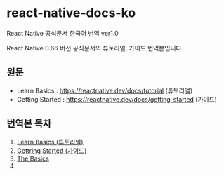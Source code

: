 # react-native-docs-ko
React Native 공식문서 한국어 번역 ver1.0

React Native 0.66 버전 공식문서의 튜토리얼, 가이드 번역본입니다. 


## 원문
- Learn Basics : https://reactnative.dev/docs/tutorial (튜토리얼)
- Getting Started : https://reactnative.dev/docs/getting-started (가이드)  



## 번역본 목차

1. [Learn Basics (튜토리얼)](https://github.com/dev-seomoon/react-native-docs-ko/blob/main/learn-basics.md)
2. [Gettring Started (가이드)](https://github.com/dev-seomoon/react-native-docs-ko/tree/main/getting-started)
  1. [The Basics](https://github.com/dev-seomoon/react-native-docs-ko/tree/main/getting-started/1.The-Basics)
  2. 
